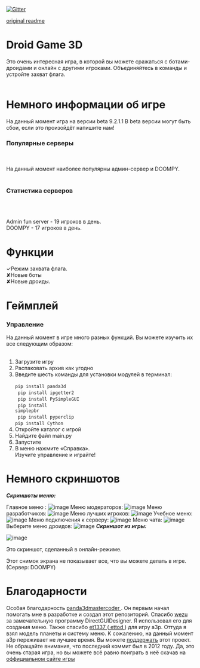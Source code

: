 [![Gitter](https://badges.gitter.im/DroidGame/DroidGame3D.svg)](https://gitter.im/DroidGame/DroidGame3D?utm_source=badge&utm_medium=badge&utm_campaign=pr-badge)

[original readme](https://gitlab.com/polskiychel/droidgame3d/-/blob/main/README.md)
# Droid Game 3D
Это очень интересная игра, в которой вы можете сражаться с ботами-дроидами и онлайн с другими игроками. Объединяйтесь в команды и устройте захват флага. <br> <br>

# Немного информации об игре
На данный момент игра на версии beta 9.2.1.1 В beta версии могут быть сбои, если это произойдёт напишите нам!

<h3>Популярные серверы</h3> <br> <br>
На данный момент наиболее популярны админ-сервер и DOOMPY. <br> <br>

<h3>Статистика серверов</h3> <br> <br>

Admin fun server - 19 игроков в день. <br>
DOOMPY - 17 игроков в день. <br>

# Функции
✓Режим захвата флага. <br>
✘Новые боты <br>
✘Новые дроиды. <br>
# Геймплей
<h3> Управление </h3>
На данный момент в игре много разных функций. 
Вы можете изучить их все следующим образом: <br> <br>

1. Загрузите игру <br>
2. Распаковать архив как угодно <br>
3. Введите шесть команды для установки модулей в терминал: <br>
<code> pip install panda3d </code> <br>
<code> pip install ipgetter2 </code> <br>
<code> pip install PySimpleGUI </code> <br>
<code> pip install simplepbr </code> <br>
<code> pip install pyperclip </code> <br>
<code>pip install Cython</code><br>
4. Откройте каталог с игрой <br>
5. Найдите файл main.py <br>
6. Запустите <br>
7. В меню нажмите «Справка». <br>
Изучите управление и играйте! <br>

# Немного скриншотов
***Скриншоты меню:***

Главное меню :
![image](https://imgur.com/wcmLLc7.png)
Меню модераторов:
![image](https://imgur.com/O1ZUTWr.png)
Меню разработчиков:
![image](https://imgur.com/tCJVwdM.png)
Меню лучших игроков:
![image](https://imgur.com/JYbM2H5.png)
Учебное меню:
![image](https://imgur.com/OkVvz4N.png)
Меню подключения к серверу:
![image](https://imgur.com/t8ksyv5.png)
Меню чата:
![image](https://imgur.com/YOgPWMT.png)
Выберите меню дроидов:
![image](https://imgur.com/JZFhjsC.png)
***Скриншот из игры:***

![image](https://imgur.com/Hy2gQenl.png)

Это скриншот, сделанный в онлайн-режиме.

Этот снимок экрана не показывает все, что вы можете делать в игре. (Сервер: DOOMPY)

# Благодарности
Особая благодарность <a href="https://discourse.panda3d.org/u/panda3dmastercoder"> panda3dmastercoder </a>. 
Он первым начал помогать мне в разработке и создал этот репозиторий. 
Спасибо <a href="https://discourse.panda3d.org/u/wezu"> wezu </a> за замечательную программу DirectGUIDesigner. 
Я использовал его для создания меню. 
Также спасибо <a href="https://discourse.panda3d.org/u/et1337"> et1337 </a> (<a href="https://github.com/etodd"> ettod </a> ) для игрy a3p. 
Оттуда я взял модель планеты и систему меню. К сожалению, на данный момент a3p переживает не лучшее время. Вы можете [поддержать](https://github.com/etodd/a3p) этот проект. Не обращайте внимания, что последний коммит был в 2012 году. Да, это очень старая игра, но вы можете всё равно поиграть в неё скачав на [оффициальном сайте игры](http://a3p.sf.net/)
